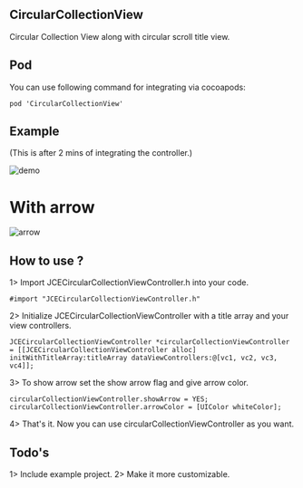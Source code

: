## CircularCollectionView
Circular Collection View along with circular scroll title view.

## Pod
You can use following command for integrating via cocoapods:
```
pod 'CircularCollectionView'
```
## Example
(This is after 2 mins of integrating the controller.)

![demo](http://i.imgur.com/x7uMtQB.gif)

# With arrow

![arrow](http://i.imgur.com/uJLXJlr.gif)

## How to use ?

1> Import JCECircularCollectionViewController.h into your code.
```
#import "JCECircularCollectionViewController.h"
```
2> Initialize JCECircularCollectionViewController with a title array and your view controllers.
```
JCECircularCollectionViewController *circularCollectionViewController = [[JCECircularCollectionViewController alloc] initWithTitleArray:titleArray dataViewControllers:@[vc1, vc2, vc3, vc4]];
```
3> To show arrow set the show arrow flag and give arrow color.
```
circularCollectionViewController.showArrow = YES;
circularCollectionViewController.arrowColor = [UIColor whiteColor];
```
4> That's it. Now you can use circularCollectionViewController as you want.

## Todo's

1> Include example project.
2> Make it more customizable.


